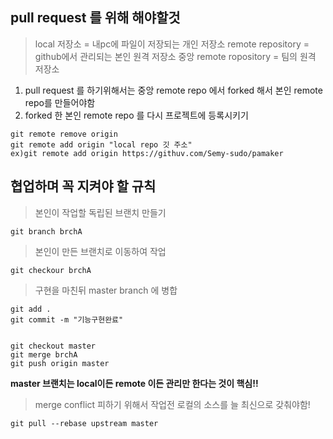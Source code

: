 pull request 를 위해 해야할것
------------------------------

> local 저장소 = 내pc에 파일이 저장되는 개인 저장소
> remote repository = github에서 관리되는 본인 원격 저장소
> 중앙 remote ropository = 팀의 원격 저장소
1. pull request 를 하기위해서는 중앙 remote repo 에서 forked 해서 본인 remote repo를 만들어야함
2. forked 한 본인 remote repo 를 다시 프로젝트에 등록시키기

``` 
git remote remove origin
git remote add origin "local repo 깃 주소"
ex)git remote add origin https://githuv.com/Semy-sudo/pamaker
```

협업하며 꼭 지켜야 할 규칙
--------------------------

> 본인이 작업할 독립된 브랜치 만들기
```
git branch brchA
```

> 본인이 만든 브랜치로 이동하여 작업
```
git checkour brchA
```

> 구현을 마친뒤 master branch 에 병합
```
git add .
git commit -m "기능구현완료"


git checkout master
git merge brchA
git push origin master
```

**master 브랜치는 local이든 remote 이든 관리만 한다는 것이 핵심!!**




> merge conflict 피하기 위해서 작업전 로컬의 소스를 늘 최신으로 갖춰야함!
```
git pull --rebase upstream master
```




